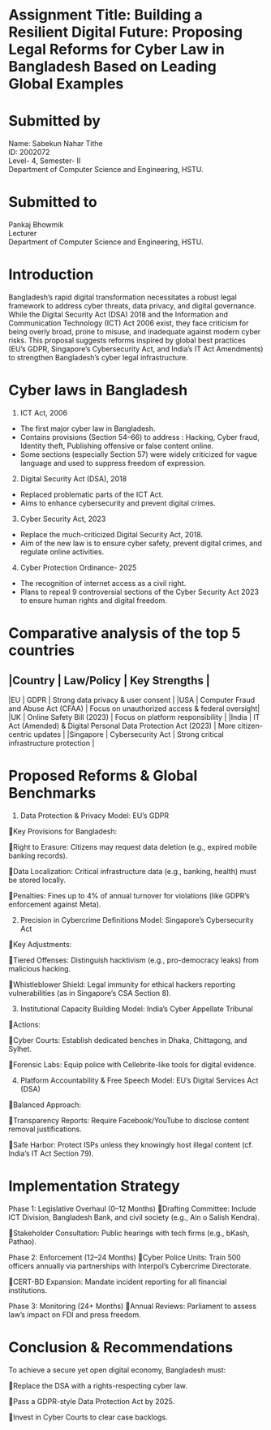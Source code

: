 # Assignment Title: Building a Resilient Digital Future: Proposing Legal Reforms for Cyber Law in Bangladesh Based on Leading Global Examples

# Submitted by
Name: Sabekun Nahar Tithe <br>
ID: 2002072 <br>
Level- 4, Semester- II <br>
Department of Computer Science and Engineering, HSTU. <br>

# Submitted to
Pankaj Bhowmik <br>
Lecturer <br>
Department of Computer Science and Engineering, HSTU. <br>


# Introduction
Bangladesh’s rapid digital transformation necessitates a robust legal framework to address cyber threats, data privacy, and digital governance. While the Digital Security Act (DSA) 2018 and the Information and Communication Technology (ICT) Act 2006 exist, they face criticism for being overly broad, prone to misuse, and inadequate against modern cyber risks. This proposal suggests reforms inspired by global best practices (EU’s GDPR, Singapore’s Cybersecurity Act, and India’s IT Act Amendments) to strengthen Bangladesh’s cyber legal infrastructure.

# Cyber laws in Bangladesh
1. ICT Act, 2006
- The first major cyber law in Bangladesh.
- Contains provisions (Section 54–66) to address : Hacking, Cyber fraud, Identity theft, Publishing offensive or false content online.
- Some sections (especially Section 57) were widely criticized for vague language and used to suppress freedom of expression.

2. Digital Security Act (DSA), 2018
- Replaced problematic parts of the ICT Act.
- Aims to enhance cybersecurity and prevent digital crimes.

3. Cyber Security Act, 2023
- Replace the much-criticized Digital Security Act, 2018.
- Aim of the new law is to ensure cyber safety, prevent digital crimes, and regulate online activities.

4. Cyber Protection Ordinance- 2025
- The recognition of internet access as a civil right.
- Plans to repeal 9 controversial sections of the Cyber Security Act 2023 to ensure human rights and digital freedom.

# Comparative analysis of the top 5 countries

|Country	 | Law/Policy                          	                             |   Key Strengths                                  |
-----------------------------------------------------------------------------------------------------------------------------------
|EU	       | GDPR	                                                             |   Strong data privacy & user consent             |
|USA	     | Computer Fraud and Abuse Act (CFAA)	                             |  Focus on unauthorized access & federal oversight|
|UK	       | Online Safety Bill (2023)	                                       |   Focus on platform responsibility               |
|India	   | IT Act (Amended) & Digital Personal Data Protection Act (2023)	   |   More citizen-centric updates                   |
|Singapore |	Cybersecurity Act                                                |  	Strong critical infrastructure protection     |



# Proposed Reforms & Global Benchmarks
1. Data Protection & Privacy
Model: EU’s GDPR

Key Provisions for Bangladesh:

Right to Erasure: Citizens may request data deletion (e.g., expired mobile banking records).

Data Localization: Critical infrastructure data (e.g., banking, health) must be stored locally.

Penalties: Fines up to 4% of annual turnover for violations (like GDPR’s enforcement against Meta).

2. Precision in Cybercrime Definitions
Model: Singapore’s Cybersecurity Act

Key Adjustments:

Tiered Offenses: Distinguish hacktivism (e.g., pro-democracy leaks) from malicious hacking.

Whistleblower Shield: Legal immunity for ethical hackers reporting vulnerabilities (as in Singapore’s CSA Section 8).

3. Institutional Capacity Building
Model: India’s Cyber Appellate Tribunal

Actions:

Cyber Courts: Establish dedicated benches in Dhaka, Chittagong, and Sylhet.

Forensic Labs: Equip police with Cellebrite-like tools for digital evidence.

4. Platform Accountability & Free Speech
Model: EU’s Digital Services Act (DSA)

Balanced Approach:

Transparency Reports: Require Facebook/YouTube to disclose content removal justifications.

Safe Harbor: Protect ISPs unless they knowingly host illegal content (cf. India’s IT Act Section 79).



# Implementation Strategy

Phase 1: Legislative Overhaul (0–12 Months)
Drafting Committee: Include ICT Division, Bangladesh Bank, and civil society (e.g., Ain o Salish Kendra).

Stakeholder Consultation: Public hearings with tech firms (e.g., bKash, Pathao).

Phase 2: Enforcement (12–24 Months)
Cyber Police Units: Train 500 officers annually via partnerships with Interpol’s Cybercrime Directorate.

CERT-BD Expansion: Mandate incident reporting for all financial institutions.

Phase 3: Monitoring (24+ Months)
Annual Reviews: Parliament to assess law’s impact on FDI and press freedom.


# Conclusion & Recommendations
To achieve a secure yet open digital economy, Bangladesh must:

Replace the DSA with a rights-respecting cyber law.

Pass a GDPR-style Data Protection Act by 2025.

Invest in Cyber Courts to clear case backlogs.
